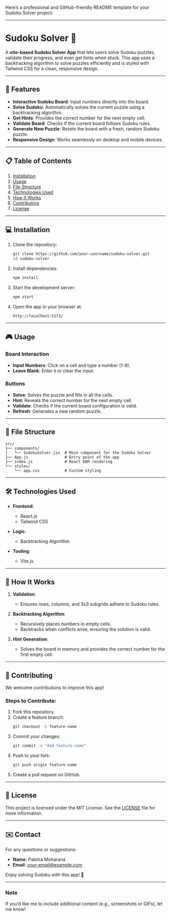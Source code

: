 Here’s a professional and GitHub-friendly README template for your Sudoku Solver project:  

---

# Sudoku Solver 🧩  

A **vite-based Sudoku Solver App** that lets users solve Sudoku puzzles, validate their progress, and even get hints when stuck. This app uses a backtracking algorithm to solve puzzles efficiently and is styled with Tailwind CSS for a clean, responsive design.

---

## 🚀 Features  

- **Interactive Sudoku Board**: Input numbers directly into the board.  
- **Solve Sudoku**: Automatically solves the current puzzle using a backtracking algorithm.  
- **Get Hints**: Provides the correct number for the next empty cell.  
- **Validate Board**: Checks if the current board follows Sudoku rules.  
- **Generate New Puzzle**: Resets the board with a fresh, random Sudoku puzzle.  
- **Responsive Design**: Works seamlessly on desktop and mobile devices.  

---

## 📋 Table of Contents  

1. [Installation](#installation)  
2. [Usage](#usage)  
3. [File Structure](#file-structure)  
4. [Technologies Used](#technologies-used)  
5. [How It Works](#how-it-works)  
6. [Contributing](#contributing)  
7. [License](#license)  

---

## 💻 Installation  

1. Clone the repository:  
   ```bash  
   git clone https://github.com/your-username/sudoku-solver.git  
   cd sudoku-solver  
   ```  

2. Install dependencies:  
   ```bash  
   npm install  
   ```  

3. Start the development server:  
   ```bash  
   npm start  
   ```  

4. Open the app in your browser at:  
   ```
   http://localhost:5173/  
   ```  

---

## 🎮 Usage  

### Board Interaction  
- **Input Numbers**: Click on a cell and type a number (1-9).  
- **Leave Blank**: Enter `0` or clear the input.  

### Buttons  
- **Solve**: Solves the puzzle and fills in all the cells.  
- **Hint**: Reveals the correct number for the next empty cell.  
- **Validate**: Checks if the current board configuration is valid.  
- **Refresh**: Generates a new random puzzle.  

---

## 📂 File Structure  

```plaintext  
src/  
├── components/  
│   └── SudokuSolver.jsx  # Main component for the Sudoku Solver  
├── App.js                # Entry point of the app  
├── index.js              # React DOM rendering  
└── styles/  
    └── app.css           # Custom styling  
```  

---

## 🛠️ Technologies Used  

- **Frontend**:  
  - React.js  
  - Tailwind CSS  

- **Logic**:  
  - Backtracking Algorithm  

- **Tooling**:  
  - Vite.js  

---

## 🧠 How It Works  

1. **Validation**:  
   - Ensures rows, columns, and 3x3 subgrids adhere to Sudoku rules.  

2. **Backtracking Algorithm**:  
   - Recursively places numbers in empty cells.  
   - Backtracks when conflicts arise, ensuring the solution is valid.  

3. **Hint Generation**:  
   - Solves the board in memory and provides the correct number for the first empty cell.  

---

## 🌟 Contributing  

We welcome contributions to improve this app!  

### Steps to Contribute:  
1. Fork this repository.  
2. Create a feature branch:  
   ```bash  
   git checkout -b feature-name  
   ```  
3. Commit your changes:  
   ```bash  
   git commit -m "Add feature-name"  
   ```  
4. Push to your fork:  
   ```bash  
   git push origin feature-name  
   ```  
5. Create a pull request on GitHub.  

---

## 📜 License  

This project is licensed under the MIT License. See the [LICENSE](LICENSE) file for more information.  

---

## ✉️ Contact  

For any questions or suggestions:  

- **Name**: Pabitra Moharana  
- **Email**: your-email@example.com  

Enjoy solving Sudoku with this app! 🚀  

---

### Note  

If you’d like me to include additional content (e.g., screenshots or GIFs), let me know!
